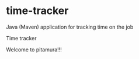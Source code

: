 # time-tracker
Java (Maven) application for tracking time on the job

Time tracker

Welcome to pitamura!!!
